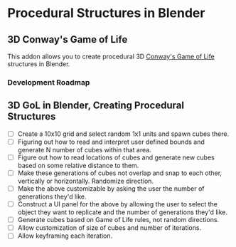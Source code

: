 # Procedural Structures in Blender
## 3D Conway's Game of Life

This addon allows you to create procedural 3D [Conway's Game of Life](https://en.wikipedia.org/wiki/Conway%27s_Game_of_Life) structures in Blender.

### Development Roadmap
## 3D GoL in Blender, Creating Procedural Structures

- [ ] Create a 10x10 grid and select random 1x1 units and spawn cubes there.
- [ ] Figuring out how to read and interpret user defined bounds and generate N number of cubes within that area. 
- [ ] Figure out how to read locations of cubes and generate new cubes based on some relative distance to them.
- [ ] Make these generations of cubes not overlap and snap to each other, vertically or horizontally. Randomize direction.
- [ ] Make the above customizable by asking the user the number of generations they'd like.
- [ ] Construct a UI panel for the above by allowing the user to select the object they want to replicate and the number of generations they'd like. 
- [ ] Generate cubes based on Game of Life rules, not random directions. 
- [ ] Allow customization of size of cubes and number of iterations. 
- [ ] Allow keyframing each iteration.
